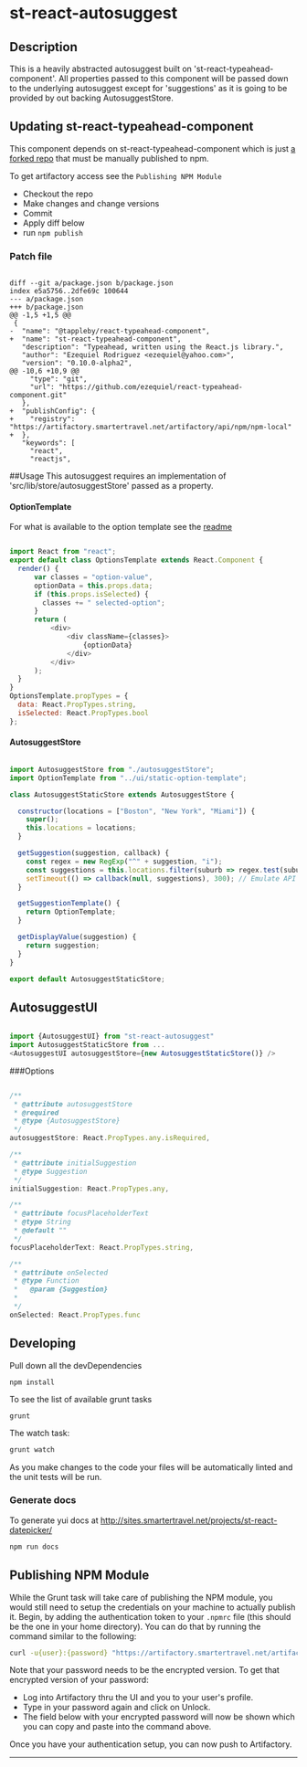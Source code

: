 # st-react-autosuggest

## Description
This is a heavily abstracted autosuggest built on 'st-react-typeahead-component'. All properties passed to this component will be passed down to the underlying autosuggest except for 'suggestions' as it is going to be provided by out backing AutosuggestStore.

## Updating st-react-typeahead-component
This component depends on st-react-typeahead-component which is just [a forked repo](https://github.com/tappleby/react-typeahead-component) that must be manually published to npm.

To get artifactory access see the `Publishing NPM Module`

- Checkout the repo
- Make changes and change versions
- Commit
- Apply diff below
- run `npm publish`

### Patch file

```text

diff --git a/package.json b/package.json
index e5a5756..2dfe69c 100644
--- a/package.json
+++ b/package.json
@@ -1,5 +1,5 @@
 {
-  "name": "@tappleby/react-typeahead-component",
+  "name": "st-react-typeahead-component",
   "description": "Typeahead, written using the React.js library.",
   "author": "Ezequiel Rodriguez <ezequiel@yahoo.com>",
   "version": "0.10.0-alpha2",
@@ -10,6 +10,9 @@
     "type": "git",
     "url": "https://github.com/ezequiel/react-typeahead-component.git"
   },
+  "publishConfig": {
+    "registry": "https://artifactory.smartertravel.net/artifactory/api/npm/npm-local"
+  },
   "keywords": [
     "react",
     "reactjs",

```

##Usage
This autosuggest requires an implementation of 'src/lib/store/autosuggestStore' passed as a property.



#### OptionTemplate
For what is available to the option template see the [readme](https://github.com/tappleby/react-typeahead-component/blob/master/README.md#reactelement-optiontemplate-required)
```js

import React from "react";
export default class OptionsTemplate extends React.Component {
  render() {
      var classes = "option-value",
      optionData = this.props.data;
      if (this.props.isSelected) {
        classes += " selected-option";
      }
      return (
          <div>
              <div className={classes}>
                  {optionData}
              </div>
          </div>
      );
  }
}
OptionsTemplate.propTypes = {
  data: React.PropTypes.string,
  isSelected: React.PropTypes.bool
};

```

#### AutosuggestStore

```js

import AutosuggestStore from "./autosuggestStore";
import OptionTemplate from "../ui/static-option-template";

class AutosuggestStaticStore extends AutosuggestStore {

  constructor(locations = ["Boston", "New York", "Miami"]) {
    super();
    this.locations = locations;
  }

  getSuggestion(suggestion, callback) {
    const regex = new RegExp("^" + suggestion, "i");
    const suggestions = this.locations.filter(suburb => regex.test(suburb));
    setTimeout(() => callback(null, suggestions), 300); // Emulate API call
  }

  getSuggestionTemplate() {
    return OptionTemplate;
  }

  getDisplayValue(suggestion) {
    return suggestion;
  }
}

export default AutosuggestStaticStore;

```

## AutosuggestUI

```js

import {AutosuggestUI} from "st-react-autosuggest"
import AutosuggestStaticStore from ...
<AutosuggestUI autosuggestStore={new AutosuggestStaticStore()} />

```

###Options
```js

/**
 * @attribute autosuggestStore
 * @required
 * @type {AutosuggestStore}
 */
autosuggestStore: React.PropTypes.any.isRequired,

/**
 * @attribute initialSuggestion
 * @type Suggestion
 */
initialSuggestion: React.PropTypes.any,

/**
 * @attribute focusPlaceholderText
 * @type String
 * @default ""
 */
focusPlaceholderText: React.PropTypes.string,

/**
 * @attribute onSelected
 * @type Function
 *   @param {Suggestion}
 *
 */
onSelected: React.PropTypes.func

```


## Developing
Pull down all the devDependencies
```
npm install
```
To see the list of available grunt tasks
```
grunt
```

The watch task:
```bash
grunt watch
```
As you make changes to the code your files will be automatically linted and the unit tests will be run.

### Generate docs
To generate yui docs at http://sites.smartertravel.net/projects/st-react-datepicker/
```bash
npm run docs
```

## Publishing NPM Module
While the Grunt task will take care of publishing the NPM module, you would still need to setup the credentials on your
machine to actually publish it. Begin, by adding the authentication token to your `.npmrc` file (this should be the one
in your home directory). You can do that by running the command similar to the following:

```bash
curl -u{user}:{password} "https://artifactory.smartertravel.net/artifactory/api/npm/auth" >> ~/.npmrc
```

Note that your password needs to be the encrypted version. To get that encrypted version of your password:
* Log into Artifactory thru the UI and you to your user's profile.
* Type in your password again and click on Unlock.
* The field below with your encrypted password will now be shown which you can copy and paste into the command above.

Once you have your authentication setup, you can now push to Artifactory.

---

